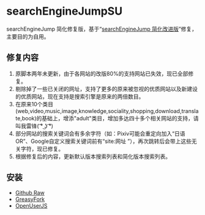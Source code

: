 # searchEngineJumpSU
searchEngineJump 简化修复版，基于“[searchEngineJump 简化改进版](http://userscripts.org/scripts/show/84970)”修复，主要目的为自用。

## 修复内容

1. 原脚本两年未更新，由于各网站的改版80%的支持网站已失效，现已全部修复。
2. 剔除掉了一些已关闭的网址，支持了更多的原来被忽视的优质网站以及新建设的优质网站，现在支持是搜索引擎是原来的两倍数目。
3. 在原来10个类目(web,video,music,image,knowledge,sociality,shopping,download,translate,book)的基础上，增添"adult"类目，增加多达四十多个相关网站的支持，请叫我雷锋( ͡° ͜ʖ ͡°)
4. 部分网站的搜索关键词会有多余字符（如：Pixiv可能会重定向加入“日语OR”、Google自定义搜索关键词前有“site:网址 ”），再次跳转后会带上这些无关字符，现已修复。
5. 根据修复后的内容，更新默认版本搜索列表和简化版本搜索列表。

## 安装

- [Github Raw](https://github.com/tangxiadi/searchEngineJumpSU/raw/master/searchEngineJump.user.js)
- [GreasyFork](https://greasyfork.org/scripts/10628-searchenginejump-%E7%AE%80%E5%8C%96%E4%BF%AE%E5%A4%8D%E7%89%88/code/searchEngineJump%20%E7%AE%80%E5%8C%96%E4%BF%AE%E5%A4%8D%E7%89%88.user.js)
- [OpenUserJS](https://openuserjs.org/install/rudy/searchEngineJump_%E7%AE%80%E5%8C%96%E4%BF%AE%E5%A4%8D%E7%89%88.user.js)
